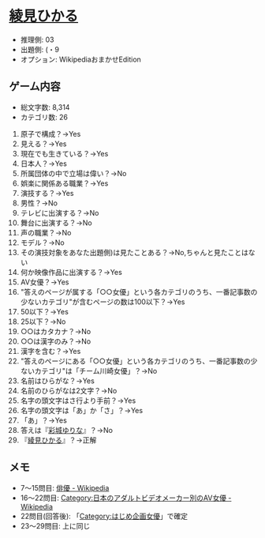 # [綾見ひかる](https://ja.wikipedia.org/wiki/%E7%B6%BE%E8%A6%8B%E3%81%B2%E3%81%8B%E3%82%8B)

- 推理側: 03
- 出題側: (・9
- オプション: WikipediaおまかせEdition

## ゲーム内容

- 総文字数: 8,314
- カテゴリ数: 26

1. 原子で構成？→Yes
2. 見える？→Yes
3. 現在でも生きている？→Yes
4. 日本人？→Yes
5. 所属団体の中で立場は偉い？→No
6. 娯楽に関係ある職業？→Yes
7. 演技する？→Yes
8. 男性？→No
9. テレビに出演する？→No
10. 舞台に出演する？→No
11. 声の職業？→No
12. モデル？→No
13. その演技対象をあなた出題側)は見たことある？→No,ちゃんと見たことはない
14. 何か映像作品に出演する？→Yes
15. AV女優？→Yes
16. "答えのページが属する「○○女優」という各カテゴリのうち、一番記事数の少ないカテゴリ"が含むページの数は100以下？→Yes
17. 50以下？→Yes
18. 25以下？→No
19. ○○はカタカナ？→No
20. ○○は漢字のみ？→No
21. 漢字を含む？→Yes
22. "答えのページにある「○○女優」という各カテゴリのうち、一番記事数の少ないカテゴリ"は「チーム川崎女優」？→No
23. 名前はひらがな？→Yes
24. 名前のひらがなは2文字？→No
25. 名字の頭文字はさ行より手前？→Yes
26. 名字の頭文字は「あ」か「さ」？→Yes
27. 「あ」？→Yes
28. 答えは『[彩城ゆりな](https://ja.wikipedia.org/wiki/%E5%BD%A9%E5%9F%8E%E3%82%86%E3%82%8A%E3%81%AA)』？→No
29. 『[綾見ひかる](https://ja.wikipedia.org/wiki/%E7%B6%BE%E8%A6%8B%E3%81%B2%E3%81%8B%E3%82%8B)』？→正解

## メモ

- 7～15問目: [俳優 - Wikipedia](https://ja.wikipedia.org/wiki/%E4%BF%B3%E5%84%AA)
- 16～22問目: [Category:日本のアダルトビデオメーカー別のAV女優 - Wikipedia](https://ja.wikipedia.org/wiki/Category:%E6%97%A5%E6%9C%AC%E3%81%AE%E3%82%A2%E3%83%80%E3%83%AB%E3%83%88%E3%83%93%E3%83%87%E3%82%AA%E3%83%A1%E3%83%BC%E3%82%AB%E3%83%BC%E5%88%A5%E3%81%AEAV%E5%A5%B3%E5%84%AA)
- 22問目(回答後): 「[Category:はじめ企画女優](https://ja.wikipedia.org/wiki/Category:%E3%81%AF%E3%81%98%E3%82%81%E4%BC%81%E7%94%BB%E5%A5%B3%E5%84%AA)」で確定
- 23～29問目: 上に同じ
